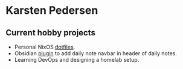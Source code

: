 # Karsten Pedersen

## Current hobby projects

- Personal NixOS [dotfiles](https://github.com/karstenpedersen/dotfiles).
- Obsidian [plugin](https://github.com/karstenpedersen/obsidian-daily-note-navbar) to add daily note navbar in header of daily notes.
- Learning DevOps and designing a homelab setup.

